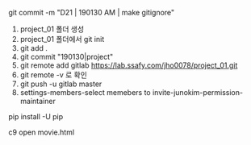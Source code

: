 git commit -m "D21 | 190130 AM | make gitignore"



1. project_01 폴더 생성
2. project_01 폴더에서 git init
3. git add .
4. git commit "190130|project"
5. git remote add gitlab https://lab.ssafy.com/jho0078/project_01.git
6. git remote -v 로 확인
7. git push -u gitlab master
8. settings-members-select memebers to invite-junokim-permission-maintainer

pip install -U pip

c9 open movie.html

